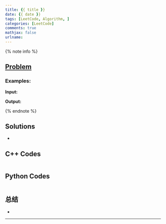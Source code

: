 ```yaml
---
title: {{ title }}
date: {{ date }}
tags: [LeetCode, Algorithm, ]
categories: [LeetCode]
comments: true
mathjax: false
urlname:
---
```


<meta name="referrer" content="no-referrer" />

{% note info %}
## [Problem]()   

### Examples:
**Input:**
> 

**Output:**
> 

{% endnote %}
<!--more-->

## Solutions
- 


## C++ Codes

```C++

```

## Python Codes

```python


```

## 总结
- 


------
